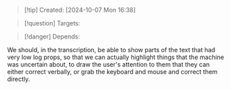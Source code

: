 
>[!tip] Created: [2024-10-07 Mon 16:38]

>[!question] Targets: 

>[!danger] Depends: 

We should, in the transcription, be able to show parts of the text that had very low log props, so that we can actually highlight things that the machine was uncertain about, to draw the user's attention to them that they can either correct verbally, or grab the keyboard and mouse and correct them directly.